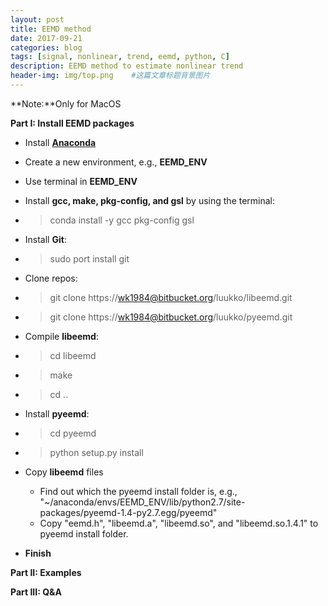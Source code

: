 ```yaml
---
layout: post
title: EEMD method
date: 2017-09-21
categories: blog
tags: [signal, nonlinear, trend, eemd, python, C]
description: EEMD method to estimate nonlinear trend
header-img: img/top.png    #这篇文章标题背景图片
---
```


**Note:**Only for MacOS

**Part I: Install EEMD packages**

* Install [**Anaconda**](https://www.anaconda.com/download/)
 *    Create a new environment, e.g., **EEMD_ENV**
 *    Use terminal in **EEMD_ENV**
* Install **gcc, make, pkg-config, and gsl** by using the terminal:
 *    > conda install -y gcc pkg-config gsl
* Install **Git**:
 *    > sudo port install git
* Clone repos:
 *    >  git clone https://wk1984@bitbucket.org/luukko/libeemd.git
 *    >  git clone https://wk1984@bitbucket.org/luukko/pyeemd.git
* Compile **libeemd**:
 *    > cd libeemd
 *    > make
 *    > cd ..
* Install **pyeemd**:
 *    > cd pyeemd
 *    > python setup.py install
* Copy **libeemd** files 

  * Find out which the pyeemd install folder is, e.g., "~/anaconda/envs/EEMD_ENV/lib/python2.7/site-packages/pyeemd-1.4-py2.7.egg/pyeemd"
  * Copy "eemd.h", "libeemd.a", "libeemd.so", and "libeemd.so.1.4.1" to pyeemd install folder.

* **Finish** 
 
**Part II: Examples**

**Part III: Q&A**